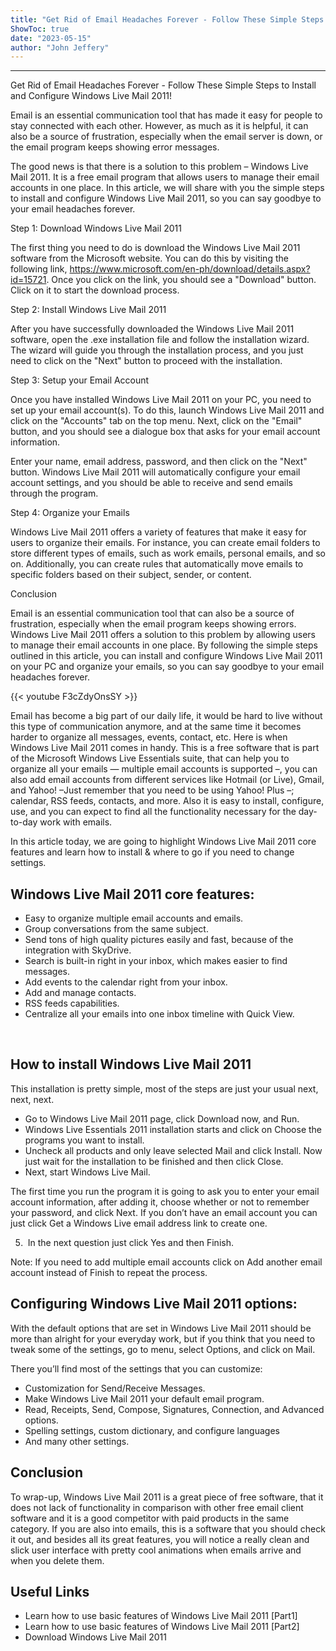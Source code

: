 ```yaml
---
title: "Get Rid of Email Headaches Forever - Follow These Simple Steps to Install and Configure Windows Live Mail 2011!"
ShowToc: true 
date: "2023-05-15"
author: "John Jeffery"
---
```

*****
Get Rid of Email Headaches Forever - Follow These Simple Steps to Install and Configure Windows Live Mail 2011!

Email is an essential communication tool that has made it easy for people to stay connected with each other. However, as much as it is helpful, it can also be a source of frustration, especially when the email server is down, or the email program keeps showing error messages.

The good news is that there is a solution to this problem – Windows Live Mail 2011. It is a free email program that allows users to manage their email accounts in one place. In this article, we will share with you the simple steps to install and configure Windows Live Mail 2011, so you can say goodbye to your email headaches forever.

Step 1: Download Windows Live Mail 2011

The first thing you need to do is download the Windows Live Mail 2011 software from the Microsoft website. You can do this by visiting the following link, https://www.microsoft.com/en-ph/download/details.aspx?id=15721. Once you click on the link, you should see a "Download" button. Click on it to start the download process.

Step 2: Install Windows Live Mail 2011

After you have successfully downloaded the Windows Live Mail 2011 software, open the .exe installation file and follow the installation wizard. The wizard will guide you through the installation process, and you just need to click on the "Next" button to proceed with the installation.

Step 3: Setup your Email Account

Once you have installed Windows Live Mail 2011 on your PC, you need to set up your email account(s). To do this, launch Windows Live Mail 2011 and click on the "Accounts" tab on the top menu. Next, click on the "Email" button, and you should see a dialogue box that asks for your email account information.

Enter your name, email address, password, and then click on the "Next" button. Windows Live Mail 2011 will automatically configure your email account settings, and you should be able to receive and send emails through the program.

Step 4: Organize your Emails

Windows Live Mail 2011 offers a variety of features that make it easy for users to organize their emails. For instance, you can create email folders to store different types of emails, such as work emails, personal emails, and so on. Additionally, you can create rules that automatically move emails to specific folders based on their subject, sender, or content.

Conclusion

Email is an essential communication tool that can also be a source of frustration, especially when the email program keeps showing errors. Windows Live Mail 2011 offers a solution to this problem by allowing users to manage their email accounts in one place. By following the simple steps outlined in this article, you can install and configure Windows Live Mail 2011 on your PC and organize your emails, so you can say goodbye to your email headaches forever.

{{< youtube F3cZdyOnsSY >}} 



Email has become a big part of our daily life, it would be hard to live without this type of communication anymore, and at the same time it becomes harder to organize all messages, events, contact, etc. Here is when Windows Live Mail 2011 comes in handy. This is a free software that is part of the Microsoft Windows Live Essentials suite, that can help you to organize all your emails — multiple email accounts is supported –, you can also add email accounts from different services like Hotmail (or Live), Gmail, and Yahoo! –Just remember that you need to be using Yahoo! Plus –; calendar, RSS feeds, contacts, and more. Also it is easy to install, configure, use, and you can expect to find all the functionality necessary for the day-to-day work with emails.
 
In this article today, we are going to highlight Windows Live Mail 2011 core features and learn how to install & where to go if you need to change settings.
 
## Windows Live Mail 2011 core features:
 
- Easy to organize multiple email accounts and emails.
 - Group conversations from the same subject.
 - Send tons of high quality pictures easily and fast, because of the integration with SkyDrive.
 - Search is built-in right in your inbox, which makes easier to find messages.
 - Add events to the calendar right from your inbox.
 - Add and manage contacts.
 - RSS feeds capabilities.
 - Centralize all your emails into one inbox timeline with Quick View.

 
 
 
## How to install Windows Live Mail 2011
 
This installation is pretty simple, most of the steps are just your usual next, next, next.
 
- Go to Windows Live Mail 2011 page, click Download now, and Run.
 - Windows Live Essentials 2011 installation starts and click on Choose the programs you want to install.
 - Uncheck all products and only leave selected Mail and click Install. Now just wait for the installation to be finished and then click Close.
 - Next, start Windows Live Mail.

 

 
The first time you run the program it is going to ask you to enter your email account information, after adding it, choose whether or not to remember your password, and click Next. If you don’t have an email account you can just click Get a Windows Live email address link to create one.
 
5.  In the next question just click Yes and then Finish.
 
Note: If you need to add multiple email accounts click on Add another email account instead of Finish to repeat the process.
 
## Configuring Windows Live Mail 2011 options:
 
With the default options that are set in Windows Live Mail 2011 should be more than alright for your everyday work, but if you think that you need to tweak some of the settings, go to menu, select Options, and click on Mail.
 
There you’ll find most of the settings that you can customize:
 
- Customization for Send/Receive Messages.
 - Make Windows Live Mail 2011 your default email program.
 - Read, Receipts, Send, Compose, Signatures, Connection, and Advanced options.
 - Spelling settings, custom dictionary, and configure languages
 - And many other settings.

 
## Conclusion
 
To wrap-up, Windows Live Mail 2011 is a great piece of free software, that it does not lack of functionality in comparison with other free email client software and it is a good competitor with paid products in the same category. If you are also into emails, this is a software that you should check it out, and besides all its great features, you will notice a really clean and slick user interface with pretty cool animations when emails arrive and when you delete them.
 
## Useful Links
 
- Learn how to use basic features of Windows Live Mail 2011 [Part1]
 - Learn how to use basic features of Windows Live Mail 2011 [Part2]
 - Download Windows Live Mail 2011





